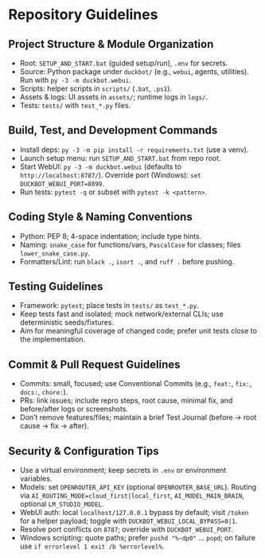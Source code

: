 # Repository Guidelines

## Project Structure & Module Organization
- Root: `SETUP_AND_START.bat` (guided setup/run), `.env` for secrets.
- Source: Python package under `duckbot/` (e.g., `webui`, agents, utilities). Run with `py -3 -m duckbot.webui`.
- Scripts: helper scripts in `scripts/` (`.bat`, `.ps1`).
- Assets & logs: UI assets in `assets/`; runtime logs in `logs/`.
- Tests: `tests/` with `test_*.py` files.

## Build, Test, and Development Commands
- Install deps: `py -3 -m pip install -r requirements.txt` (use a venv).
- Launch setup menu: run `SETUP_AND_START.bat` from repo root.
- Start WebUI: `py -3 -m duckbot.webui` (defaults to `http://localhost:8787/`). Override port (Windows): `set DUCKBOT_WEBUI_PORT=8899`.
- Run tests: `pytest -q` or subset with `pytest -k <pattern>`.

## Coding Style & Naming Conventions
- Python: PEP 8; 4-space indentation; include type hints.
- Naming: `snake_case` for functions/vars, `PascalCase` for classes; files `lower_snake_case.py`.
- Formatters/Lint: run `black .`, `isort .`, and `ruff .` before pushing.

## Testing Guidelines
- Framework: `pytest`; place tests in `tests/` as `test_*.py`.
- Keep tests fast and isolated; mock network/external CLIs; use deterministic seeds/fixtures.
- Aim for meaningful coverage of changed code; prefer unit tests close to the implementation.

## Commit & Pull Request Guidelines
- Commits: small, focused; use Conventional Commits (e.g., `feat:`, `fix:`, `docs:`, `chore:`).
- PRs: link issues; include repro steps, root cause, minimal fix, and before/after logs or screenshots.
- Don’t remove features/files; maintain a brief Test Journal (before → root cause → fix → after).

## Security & Configuration Tips
- Use a virtual environment; keep secrets in `.env` or environment variables.
- Models: set `OPENROUTER_API_KEY` (optional `OPENROUTER_BASE_URL`). Routing via `AI_ROUTING_MODE=cloud_first|local_first`, `AI_MODEL_MAIN_BRAIN`, optional `LM_STUDIO_MODEL`.
- WebUI auth: local `localhost/127.0.0.1` bypass by default; visit `/token` for a helper payload; toggle with `DUCKBOT_WEBUI_LOCAL_BYPASS=0|1`.
- Resolve port conflicts on `8787`; override with `DUCKBOT_WEBUI_PORT`.
- Windows scripting: quote paths; prefer `pushd "%~dp0"` … `popd`; on failure use `if errorlevel 1 exit /b %errorlevel%`.

